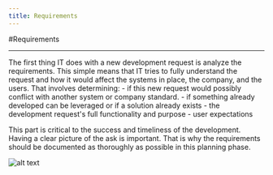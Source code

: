 ```yaml
---
title: Requirements
---
```


#Requirements

--------------------------------------------------------------------------------

The first thing IT does with a new development request is analyze the requirements. This simple means that IT tries to fully understand the request and how it would affect the systems in place, the company, and the users.
That involves determining: - if this new request would possibly conflict with another system or company standard. - if something already developed can be leveraged or if a solution already exists - the development request's full functionality and purpose - user expectations

This part is critical to the success and timeliness of the development. Having a clear picture of the ask is important. That is why the requirements should be documented as thoroughly as possible in this planning phase.

![alt text](https://infomatrix.com/images/stories/flowchart.jpg "Requirements Analysis")
